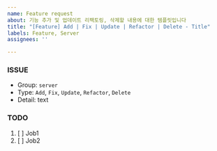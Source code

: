 ```yaml
---
name: Feature request
about: 기능 추가 및 업데이트 리팩토링, 삭제할 내용에 대한 템플릿입니다
title: "[Feature] Add | Fix | Update | Refactor | Delete - Title"
labels: Feature, Server
assignees: ''

---
```


### ISSUE
- Group:  `server`
- Type: `Add`, `Fix`, `Update`, `Refactor`, `Delete`
- Detail: text

### TODO
1. [ ] Job1
2. [ ] Job2
